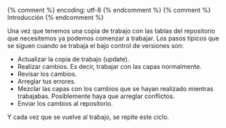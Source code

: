 {% comment %} encoding: utf-8 {% endcomment %}
{% comment %} Introducción {% endcomment %} 


Una vez que tenemos una copia de trabajo con las tablas del repositorio que necesitemos ya podemos comenzar a trabajar. Los pasos típicos que se siguen cuando se trabaja el bajo control de versiones son:

* Actualizar la copia de trabajo (update).
* Realizar cambios. Es decir, trabajar con las capas normalmente.
* Revisar los cambios.
* Arreglar tus errores.
* Mezclar las capas con los cambios que se hayan realizado mientras trabajabas. Posiblemente haya que arreglar conflictos.
* Enviar los cambios al repositorio.

Y cada vez que se vuelve al trabajo, se repite este ciclo.
